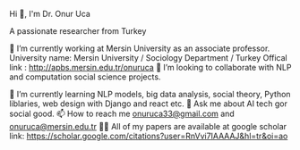 Hi 👋, I'm Dr. Onur Uca

A passionate researcher from Turkey

🔭 I’m currently working at Mersin University as an associate professor.
University name: Mersin University / Sociology Department / Turkey
Offical link : http://apbs.mersin.edu.tr/onuruca
👯 I’m looking to collaborate with NLP and computation social science projects.

🌱 I’m currently learning NLP models, big data analysis, social theory, Python liblaries, web design with Django and react etc.
💬 Ask me about
AI tech gor social good.
📫 How to reach me
onuruca33@gmail.com
and
onuruca@mersin.edu.tr
👨‍💻 All of my papers are available at
google scholar link:
https://scholar.google.com/citations?user=RnVvi7IAAAAJ&hl=tr&oi=ao
